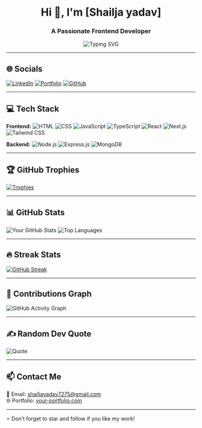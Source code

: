 <h1 align="center">Hi 👋, I'm [Shailja yadav]</h1>
<h3 align="center">A Passionate Frontend Developer</h3>

<p align="center">
  <img src="https://readme-typing-svg.demolab.com?font=Fira+Code&size=24&pause=1000&center=true&vCenter=true&width=435&lines=I+love+coding+frontend+apps;React+%7C+Next.js+%7C+TypeScript" alt="Typing SVG" />
</p>

---

## 🌐 Socials

[![LinkedIn](https://img.shields.io/badge/LinkedIn-0077B5.svg?style=for-the-badge&logo=linkedin&logoColor=white)](https://linkedin.com/in/shailja-yadav-643853252)
[![Portfolio](https://img.shields.io/badge/Portfolio-121212?style=for-the-badge&logo=githubpages&logoColor=white)](https://shailjayadavportfolio.netlify.app/)
[![GitHub](https://img.shields.io/badge/GitHub-000000.svg?style=for-the-badge&logo=github&logoColor=white)](https://github.com/shailjayadav30)

---

## 💻 Tech Stack

**Frontend:**
![HTML](https://img.shields.io/badge/HTML-E34F26?style=flat&logo=html5&logoColor=white)
![CSS](https://img.shields.io/badge/CSS-1572B6?style=flat&logo=css3&logoColor=white)
![JavaScript](https://img.shields.io/badge/JavaScript-F7DF1E?style=flat&logo=javascript&logoColor=black)
![TypeScript](https://img.shields.io/badge/TypeScript-007acc?style=flat&logo=typescript&logoColor=white)
![React](https://img.shields.io/badge/React-61DAFB?style=flat&logo=react&logoColor=black)
![Next.js](https://img.shields.io/badge/Next.js-000?style=flat&logo=nextdotjs&logoColor=white)
![Tailwind CSS](https://img.shields.io/badge/TailwindCSS-38B2AC?style=flat&logo=tailwind-css&logoColor=white)

**Backend:**
![Node.js](https://img.shields.io/badge/Node.js-339933?style=flat&logo=nodedotjs&logoColor=white)
![Express.js](https://img.shields.io/badge/Express.js-000000?style=flat&logo=express&logoColor=white)
![MongoDB](https://img.shields.io/badge/MongoDB-47A248?style=flat&logo=mongodb&logoColor=white)

---

## 🏆 GitHub Trophies

[![Trophies](https://github-profile-trophy.vercel.app/?username=shailjayadav30&theme=gruvbox&margin-w=15&margin-h=15)](https://github.com/ryo-ma/github-profile-trophy)

---

## 📊 GitHub Stats

![Your GitHub Stats](https://github-readme-stats.vercel.app/api?username=shailjayadav30&show_icons=true&theme=radical)
![Top Languages](https://github-readme-stats.vercel.app/api/top-langs/?username=shailjayadav30&layout=compact&theme=radical)

---

## 🔥 Streak Stats

[![GitHub Streak](https://github-readme-streak-stats.herokuapp.com?user=shailjayadav30&theme=radical&border_radius=5)](https://git.io/streak-stats)

---

## 🌱 Contributions Graph

![GitHub Activity Graph](https://github-readme-activity-graph.vercel.app/graph?username=shailjayadav30&theme=react-dark)


---



## ✍️ Random Dev Quote

![Quote](https://quotes-github-readme.vercel.app/api?type=horizontal&theme=radical)

---

## 📫 Contact Me

📧 Email: shailjayadav7275@gmail.com  
🌐 Portfolio: [your-portfolio.com](https://shailjayadavportfolio.netlify.app/)

---

⭐️ Don’t forget to star and follow if you like my work!
